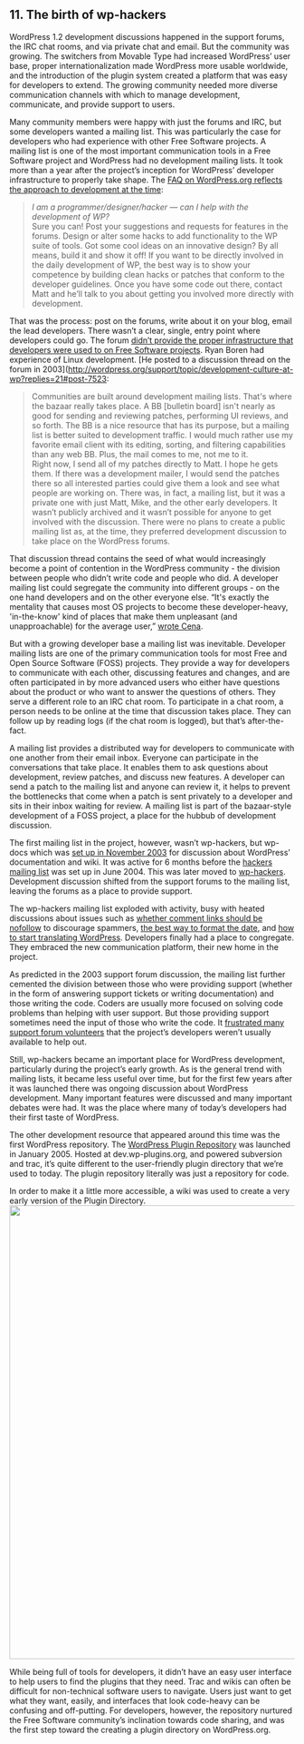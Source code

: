 ## 11. The birth of wp-hackers

WordPress 1.2 development discussions happened in the support forums, the IRC chat rooms, and via private chat and email. But the community was growing. The switchers from Movable Type had increased WordPress’ user base, proper internationalization made WordPress more usable worldwide,  and the introduction of the plugin system created a platform that was easy for developers to extend. The growing community needed more diverse communication channels with which to manage development, communicate, and provide support to users. 

Many community members were happy with just the forums and IRC, but some developers wanted a mailing list. This was particularly the case for developers who had experience with other Free Software projects. A mailing list is one of the most important communication tools in a Free Software project and WordPress had no development mailing lists. It took more than a year after the project’s inception for WordPress’ developer infrastructure to properly take shape. The [FAQ on WordPress.org reflects the approach to development at the time](https://web.archive.org/web/20040402000122/http://wordpress.org/docs/faq/):	

> _I am a programmer/designer/hacker — can I help with the development of WP?_	
> Sure you can! Post your suggestions and requests for features in the forums. Design or alter some hacks to add functionality to the WP suite of tools. Got some cool ideas on an innovative design? By all means, build it and show it off! If you want to be directly involved in the daily development of WP, the best way is to show your competence by building clean hacks or patches that conform to the developer guidelines. Once you have some code out there, contact Matt and he’ll talk to you about getting you involved more directly with development.	

That was the process: post on the forums, write about it on your blog, email the lead developers. There wasn’t a clear, single, entry point where developers could go. The forum [didn’t provide the proper infrastructure that developers were used to on Free Software projects](http://wordpress.org/support/topic/development-culture-at-wp?replies=21). Ryan Boren had experience of Linux development. [He posted to a discussion thread on the forum in 2003](http://wordpress.org/support/topic/development-culture-at-wp?replies=21#post-7523: 

> Communities are built around development mailing lists. That's where the bazaar really takes place. A BB [bulletin board] isn't nearly as good for sending and reviewing patches, performing UI reviews, and so forth. The BB is a nice resource that has its purpose, but a mailing list is better suited to development traffic. I would much rather use my favorite email client with its editing, sorting, and filtering capabilities than any web BB. Plus, the mail comes to me, not me to it.	
> Right now, I send all of my patches directly to Matt. I hope he gets them. If there was a development mailer, I would send the patches there so all interested parties could give them a look and see what people are working on.	
There was, in fact, a mailing list, but it was a private one with just Matt, Mike, and the other early developers. It wasn’t publicly archived and it wasn’t possible for anyone to get involved with the discussion. There were no plans to create a public mailing list as, at the time, they preferred development discussion to take place on the WordPress forums. 

That discussion thread contains the seed of what would increasingly become a point of contention in the WordPress community - the division between people who didn’t write code and people who did. A developer mailing list could segregate the community into different groups - on the one hand developers and on the other everyone else. “It's exactly the mentality that causes most OS projects to become these developer-heavy, 'in-the-know' kind of places that make them unpleasant (and unapproachable) for the average user,” [wrote Cena](http://wordpress.org/support/topic/development-culture-at-wp?replies=21#post-7536). 

But with a growing developer base a mailing list was inevitable. Developer mailing lists are one of the primary communication tools for most Free and Open Source Software (FOSS) projects. They provide a way for developers to communicate with each other, discussing features and changes, and are often participated in by more advanced users who either have questions about the product or who want to answer the questions of others. They serve a different role to an IRC chat room. To participate in a chat room, a person needs to be online at the time that discussion takes place. They can follow up by reading logs (if the chat room is logged), but that’s after-the-fact. 

A mailing list provides a distributed way for developers to communicate with one another from their email inbox. Everyone can participate in the conversations that take place. It enables them to ask questions about development, review patches, and discuss new features. A developer can send a patch to the mailing list and anyone can review it, it helps to prevent the bottlenecks that come when a patch is sent privately to a developer and sits in their inbox waiting for review. A mailing list is part of the bazaar-style development of a FOSS project, a place for the hubbub of development discussion.

 The first mailing list in the project, however, wasn’t wp-hackers, but wp-docs which was [set up in November 2003](https://web.archive.org/web/20090107221645/http://comox.textdrive.com/pipermail/docs/2003-November/000000.html) for discussion about WordPress’ documentation and wiki. It was active for 6 months before the [hackers mailing list](http://lists.wordpress.org/pipermail/hackers/) was set up in June 2004. This was later moved to [wp-hackers](http://lists.automattic.com/pipermail/wp-hackers/). Development discussion shifted from the support forums to the mailing list, leaving the forums as a place to provide support. 

The wp-hackers mailing list exploded with activity, busy with heated discussions about issues such as [whether comment links should be nofollow](http://plugins.lists.wordpress.org/pipermail/hackers/2005-January/003617.html) to discourage spammers, [the best way to format the date](http://lists.wordpress.org/pipermail/hackers/2004-August/001335.html), and [how to start translating WordPress](http://lists.wordpress.org/pipermail/hackers/2004-December/003462.html). Developers finally had a place to congregate. They embraced the new communication platform, their new home in the project.

As predicted in the 2003 support forum discussion, the mailing list further cemented the division between those who were providing support (whether in the form of answering support tickets or writing documentation) and those writing the code. Coders are usually more focused on solving code problems than helping with user support. But those providing support sometimes need the input of those who write the code. It [frustrated many support forum volunteers](http://lists.wordpress.org/pipermail/hackers/2004-July/000962.html) that the project’s developers weren’t usually available to help out. 

Still, wp-hackers became an important place for WordPress development, particularly during the project’s early growth. As is the general trend with mailing lists, it became less useful over time, but for the first few years after it was launched there was ongoing discussion about WordPress development. Many important features were discussed and many important debates were had. It was the place where many of today’s developers had their first taste of WordPress.

The other development resource that appeared around this time was the first WordPress repository. The [WordPress Plugin Repository](http://wordpress.org/news/2005/01/the-wordpress-plugin-repository/) was launched in January 2005. Hosted at dev.wp-plugins.org, and powered subversion and trac, it’s quite different to the user-friendly plugin directory that we’re used to today. The plugin repository literally was just a repository for code. 

In order to make it a little more accessible, a wiki was used to create a very early version of the Plugin Directory.	
<img src="../../Resources/11/plugin-directory-2005.jpg" width="800px" />

While being full of tools for developers, it didn’t have an easy user interface to help users to find the plugins that they need. Trac and wikis can often be difficult for non-technical software users to navigate. Users just want to get what they want, easily, and interfaces that look code-heavy can be confusing and off-putting. For developers, however, the repository nurtured the Free Software community’s inclination towards code sharing, and was the first step toward the creating a plugin directory on WordPress.org.
